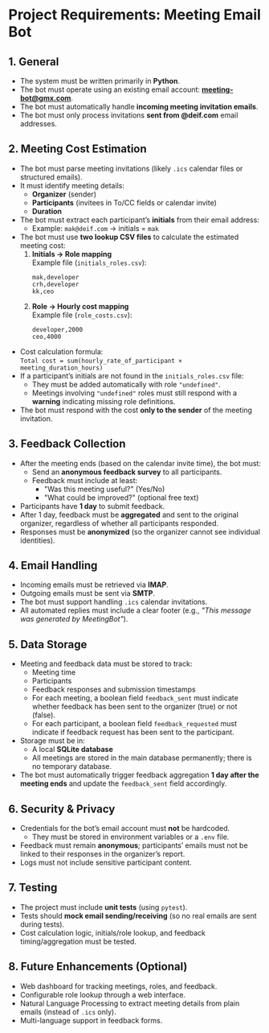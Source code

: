 # Project Requirements: Meeting Email Bot

## 1. General
- The system must be written primarily in **Python**.
- The bot must operate using an existing email account: **meeting-bot@gmx.com**.
- The bot must automatically handle **incoming meeting invitation emails**.
- The bot must only process invitations **sent from @deif.com** email addresses.

## 2. Meeting Cost Estimation
- The bot must parse meeting invitations (likely `.ics` calendar files or structured emails).
- It must identify meeting details:
  - **Organizer** (sender)
  - **Participants** (invitees in To/CC fields or calendar invite)
  - **Duration**
- The bot must extract each participant’s **initials** from their email address:
  - Example: `mak@deif.com` → initials = `mak`
- The bot must use **two lookup CSV files** to calculate the estimated meeting cost:
  1. **Initials → Role mapping**  
     Example file (`initials_roles.csv`):  
     ```
     mak,developer
     crh,developer
     kk,ceo
     ```
  2. **Role → Hourly cost mapping**  
     Example file (`role_costs.csv`):  
     ```
     developer,2000
     ceo,4000
     ```
- Cost calculation formula:  
  `Total cost = sum(hourly_rate_of_participant × meeting_duration_hours)`
- If a participant’s initials are not found in the `initials_roles.csv` file:
  - They must be added automatically with role `"undefined"`.
  - Meetings involving `"undefined"` roles must still respond with a **warning** indicating missing role definitions.
- The bot must respond with the cost **only to the sender** of the meeting invitation.

## 3. Feedback Collection
- After the meeting ends (based on the calendar invite time), the bot must:
  - Send an **anonymous feedback survey** to all participants.
  - Feedback must include at least:
    - "Was this meeting useful?" (Yes/No)
    - "What could be improved?" (optional free text)
- Participants have **1 day** to submit feedback.
- After 1 day, feedback must be **aggregated** and sent to the original organizer, regardless of whether all participants responded.
- Responses must be **anonymized** (so the organizer cannot see individual identities).

## 4. Email Handling
- Incoming emails must be retrieved via **IMAP**.
- Outgoing emails must be sent via **SMTP**.
- The bot must support handling `.ics` calendar invitations.
- All automated replies must include a clear footer (e.g., _"This message was generated by MeetingBot"_).

## 5. Data Storage
- Meeting and feedback data must be stored to track:
  - Meeting time
  - Participants
  - Feedback responses and submission timestamps
  - For each meeting, a boolean field `feedback_sent` must indicate whether feedback has been sent to the organizer (true) or not (false).
  - For each participant, a boolean field `feedback_requested` must indicate if feedback request has been sent to the participant.
- Storage must be in:
  - A local **SQLite database**
  - All meetings are stored in the main database permanently; there is no temporary database.
- The bot must automatically trigger feedback aggregation **1 day after the meeting ends** and update the `feedback_sent` field accordingly.

## 6. Security & Privacy
- Credentials for the bot’s email account must **not** be hardcoded.
  - They must be stored in environment variables or a `.env` file.
- Feedback must remain **anonymous**; participants’ emails must not be linked to their responses in the organizer’s report.
- Logs must not include sensitive participant content.

## 7. Testing
- The project must include **unit tests** (using `pytest`).
- Tests should **mock email sending/receiving** (so no real emails are sent during tests).
- Cost calculation logic, initials/role lookup, and feedback timing/aggregation must be tested.

## 8. Future Enhancements (Optional)
- Web dashboard for tracking meetings, roles, and feedback.
- Configurable role lookup through a web interface.
- Natural Language Processing to extract meeting details from plain emails (instead of `.ics` only).
- Multi-language support in feedback forms.
